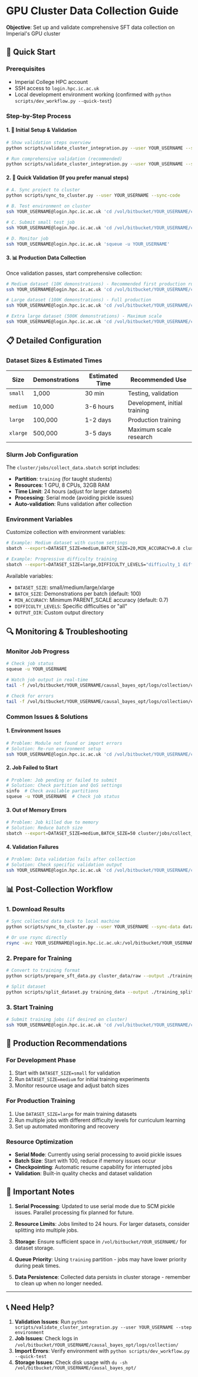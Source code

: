 # GPU Cluster Data Collection Guide

**Objective**: Set up and validate comprehensive SFT data collection on Imperial's GPU cluster

## 🎯 Quick Start

### Prerequisites
- Imperial College HPC account
- SSH access to `login.hpc.ic.ac.uk`
- Local development environment working (confirmed with `python scripts/dev_workflow.py --quick-test`)

### Step-by-Step Process

#### 1. 🔧 **Initial Setup & Validation**

```bash
# Show validation steps overview
python scripts/validate_cluster_integration.py --user YOUR_USERNAME --show-steps

# Run comprehensive validation (recommended)
python scripts/validate_cluster_integration.py --user YOUR_USERNAME --step all
```

#### 2. 🚀 **Quick Validation (If you prefer manual steps)**

```bash
# A. Sync project to cluster
python scripts/sync_to_cluster.py --user YOUR_USERNAME --sync-code

# B. Test environment on cluster  
ssh YOUR_USERNAME@login.hpc.ic.ac.uk 'cd /vol/bitbucket/YOUR_USERNAME/causal_bayes_opt && python scripts/dev_workflow.py --quick-test'

# C. Submit small test job
ssh YOUR_USERNAME@login.hpc.ic.ac.uk 'cd /vol/bitbucket/YOUR_USERNAME/causal_bayes_opt && sbatch --export=DATASET_SIZE=small,BATCH_SIZE=5 cluster/jobs/collect_data.sbatch'

# D. Monitor job
ssh YOUR_USERNAME@login.hpc.ic.ac.uk 'squeue -u YOUR_USERNAME'
```

#### 3. 📊 **Production Data Collection**

Once validation passes, start comprehensive collection:

```bash
# Medium dataset (10K demonstrations) - Recommended first production run
ssh YOUR_USERNAME@login.hpc.ic.ac.uk 'cd /vol/bitbucket/YOUR_USERNAME/causal_bayes_opt && sbatch --export=DATASET_SIZE=medium cluster/jobs/collect_data.sbatch'

# Large dataset (100K demonstrations) - Full production
ssh YOUR_USERNAME@login.hpc.ic.ac.uk 'cd /vol/bitbucket/YOUR_USERNAME/causal_bayes_opt && sbatch --export=DATASET_SIZE=large cluster/jobs/collect_data.sbatch'

# Extra large dataset (500K demonstrations) - Maximum scale
ssh YOUR_USERNAME@login.hpc.ic.ac.uk 'cd /vol/bitbucket/YOUR_USERNAME/causal_bayes_opt && sbatch --export=DATASET_SIZE=xlarge cluster/jobs/collect_data.sbatch'
```

## 📋 Detailed Configuration

### Dataset Sizes & Estimated Times

| Size | Demonstrations | Estimated Time | Recommended Use |
|------|----------------|----------------|-----------------|
| `small` | 1,000 | 30 min | Testing, validation |
| `medium` | 10,000 | 3-6 hours | Development, initial training |
| `large` | 100,000 | 1-2 days | Production training |
| `xlarge` | 500,000 | 3-5 days | Maximum scale research |

### Slurm Job Configuration

The `cluster/jobs/collect_data.sbatch` script includes:

- **Partition**: `training` (for taught students)
- **Resources**: 1 GPU, 8 CPUs, 32GB RAM
- **Time Limit**: 24 hours (adjust for larger datasets)
- **Processing**: Serial mode (avoiding pickle issues)
- **Auto-validation**: Runs validation after collection

### Environment Variables

Customize collection with environment variables:

```bash
# Example: Medium dataset with custom settings
sbatch --export=DATASET_SIZE=medium,BATCH_SIZE=20,MIN_ACCURACY=0.8 cluster/jobs/collect_data.sbatch

# Example: Progressive difficulty training
sbatch --export=DATASET_SIZE=large,DIFFICULTY_LEVELS="difficulty_1 difficulty_2" cluster/jobs/collect_data.sbatch
```

Available variables:
- `DATASET_SIZE`: small/medium/large/xlarge
- `BATCH_SIZE`: Demonstrations per batch (default: 100)
- `MIN_ACCURACY`: Minimum PARENT_SCALE accuracy (default: 0.7)
- `DIFFICULTY_LEVELS`: Specific difficulties or "all"
- `OUTPUT_DIR`: Custom output directory

## 🔍 Monitoring & Troubleshooting

### Monitor Job Progress

```bash
# Check job status
squeue -u YOUR_USERNAME

# Watch job output in real-time
tail -f /vol/bitbucket/YOUR_USERNAME/causal_bayes_opt/logs/collection/collect_data_JOBID.out

# Check for errors
tail -f /vol/bitbucket/YOUR_USERNAME/causal_bayes_opt/logs/collection/collect_data_JOBID.err
```

### Common Issues & Solutions

#### 1. **Environment Issues**
```bash
# Problem: Module not found or import errors
# Solution: Re-run environment setup
ssh YOUR_USERNAME@login.hpc.ic.ac.uk 'cd /vol/bitbucket/YOUR_USERNAME/causal_bayes_opt && source cluster/scripts/setup_env.sh'
```

#### 2. **Job Failed to Start**
```bash
# Problem: Job pending or failed to submit
# Solution: Check partition and QoS settings
sinfo  # Check available partitions
squeue -u YOUR_USERNAME  # Check job status
```

#### 3. **Out of Memory Errors**
```bash
# Problem: Job killed due to memory
# Solution: Reduce batch size
sbatch --export=DATASET_SIZE=medium,BATCH_SIZE=50 cluster/jobs/collect_data.sbatch
```

#### 4. **Validation Failures**
```bash
# Problem: Data validation fails after collection
# Solution: Check specific validation output
ssh YOUR_USERNAME@login.hpc.ic.ac.uk 'cd /vol/bitbucket/YOUR_USERNAME/causal_bayes_opt && python scripts/validate_dataset.py data/raw --detailed'
```

## 📊 Post-Collection Workflow

### 1. **Download Results**
```bash
# Sync collected data back to local machine
python scripts/sync_to_cluster.py --user YOUR_USERNAME --sync-data data/raw

# Or use rsync directly
rsync -avz YOUR_USERNAME@login.hpc.ic.ac.uk:/vol/bitbucket/YOUR_USERNAME/causal_bayes_opt/data/raw/ ./cluster_data/
```

### 2. **Prepare for Training**
```bash
# Convert to training format
python scripts/prepare_sft_data.py cluster_data/raw --output ./training_data

# Split dataset
python scripts/split_dataset.py training_data --output ./training_splits
```

### 3. **Start Training**
```bash
# Submit training jobs (if desired on cluster)
ssh YOUR_USERNAME@login.hpc.ic.ac.uk 'cd /vol/bitbucket/YOUR_USERNAME/causal_bayes_opt && sbatch cluster/jobs/train_surrogate.sbatch'
```

## 🎯 Production Recommendations

### For Development Phase
1. Start with `DATASET_SIZE=small` for validation
2. Run `DATASET_SIZE=medium` for initial training experiments  
3. Monitor resource usage and adjust batch sizes

### For Production Training
1. Use `DATASET_SIZE=large` for main training datasets
2. Run multiple jobs with different difficulty levels for curriculum learning
3. Set up automated monitoring and recovery

### Resource Optimization
- **Serial Mode**: Currently using serial processing to avoid pickle issues
- **Batch Size**: Start with 100, reduce if memory issues occur
- **Checkpointing**: Automatic resume capability for interrupted jobs
- **Validation**: Built-in quality checks and dataset validation

## 🚨 Important Notes

1. **Serial Processing**: Updated to use serial mode due to SCM pickle issues. Parallel processing fix planned for future.

2. **Resource Limits**: Jobs limited to 24 hours. For larger datasets, consider splitting into multiple jobs.

3. **Storage**: Ensure sufficient space in `/vol/bitbucket/YOUR_USERNAME/` for dataset storage.

4. **Queue Priority**: Using `training` partition - jobs may have lower priority during peak times.

5. **Data Persistence**: Collected data persists in cluster storage - remember to clean up when no longer needed.

---

## 📞 Need Help?

1. **Validation Issues**: Run `python scripts/validate_cluster_integration.py --user YOUR_USERNAME --step environment`
2. **Job Issues**: Check logs in `/vol/bitbucket/YOUR_USERNAME/causal_bayes_opt/logs/collection/`
3. **Import Errors**: Verify environment with `python scripts/dev_workflow.py --quick-test`
4. **Storage Issues**: Check disk usage with `du -sh /vol/bitbucket/YOUR_USERNAME/causal_bayes_opt/`